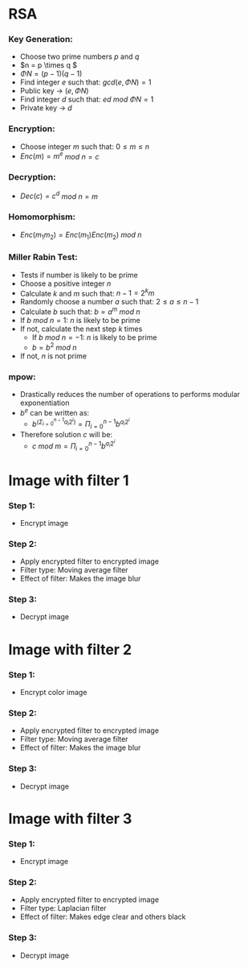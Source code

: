 # RSA
### Key Generation:
- Choose two prime numbers $p$ and $q$
- $n = p \times q $
- $\Phi N = (p-1)(q-1)$
- Find integer $e$ such that: $gcd(e, \Phi N) = 1$ 
- Public key &rarr; $(e, \Phi N)$
- Find integer $d$ such that:  $ed$ $mod$ $\Phi N = 1$
- Private key &rarr; $d$
### Encryption:
- Choose integer $m$ such that: $0 \leq m \leq n$
- $Enc(m) = m^e$ $mod$ $n = c$
### Decryption:
- $Dec(c) = c^d$ $mod$ $n = m$
### Homomorphism:
- $Enc(m_1m_2) = Enc(m_1)Enc(m_2)$ $mod$ $n$
### Miller Rabin Test:
 - Tests if number is likely to be prime
 - Choose a positive integer $n$
 - Calculate $k$ and $m$ such that: $n - 1 = 2^k m$
 - Randomly choose a number $a$ such that: $2 \leq a \leq n-1$
 - Calculate $b$ such that: $b = a^m$ $mod$ $n$
 - If $b$ $mod$ $n = 1$: $n$ is likely to be prime
 - If not, calculate the next step $k$ times
   - If $b$ $mod$ $n = -1$: $n$ is likely to be prime
   - $b = b^2$ $mod$ $n$
- If not, $n$ is not prime
### mpow:
- Drastically reduces the number of operations to performs modular exponentiation
- $b^e$ can be written as: 
  - $b^{(\Sigma ^{n-1}_{i = 0}a_i2^i)}  = \Pi _{i = 0}^{n-1}b^{a_i2^i}$
- Therefore solution  $c$  will be:  
   - $c$ $mod$ $m = \Pi _{i = 0}^{n-1}b^{a_i2^i}$
 
 # Image with filter 1
 ### Step 1:
  - Encrypt image
 ### Step 2:
  - Apply encrypted filter to encrypted image
  - Filter type: Moving average filter
  - Effect of filter: Makes the image blur
 ### Step 3:
  - Decrypt image
 
  # Image with filter 2
 ### Step 1:
  - Encrypt color image
 ### Step 2:
  - Apply encrypted filter to encrypted image
  - Filter type: Moving average filter
  - Effect of filter: Makes the image blur
 ### Step 3:
  - Decrypt image
 
 # Image with filter 3
 ### Step 1:
  - Encrypt image
 ### Step 2:
  - Apply encrypted filter to encrypted image
  - Filter type: Laplacian filter
  - Effect of filter: Makes edge clear and others black
 ### Step 3:
  - Decrypt image
